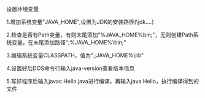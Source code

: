 设置环境变量

1.增加系统变量"JAVA_HOME",设置为JDK的安装路径(\jdk....)

2.检查是否有Path变量，有则末尾添加"%JAVA_HOME%bin;"，无则创建Path系统变量，在末尾添加路径";%JAVA_HOME%\bin;"

3.编辑系统变量CLASSPATH，值为".;JAVA_HOME%\lib"

4.设置好后DOS命令行输入java-version查看版本信息

5.写好程序后输入javac Hello.java进行编译，再输入java Hello，执行编译得到的文件
